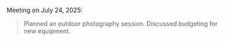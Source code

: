 Meeting on July 24, 2025:
> Planned an outdoor photography session.
> Discussed budgeting for new equipment.
